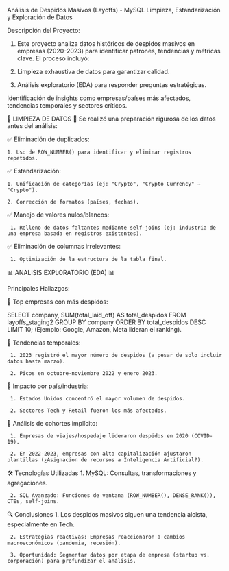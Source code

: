 
Análisis de Despidos Masivos (Layoffs) - MySQL
Limpieza, Estandarización y Exploración de Datos

Descripción del Proyecto:

1. Este proyecto analiza datos históricos de despidos masivos en empresas (2020-2023) para identificar patrones, tendencias y métricas clave. El proceso incluyó:

2. Limpieza exhaustiva de datos para garantizar calidad.

3. Análisis exploratorio (EDA) para responder preguntas estratégicas.


Identificación de insights como empresas/países más afectados, tendencias temporales y sectores críticos.

🔧 LIMPIEZA DE DATOS 🔧
Se realizó una preparación rigurosa de los datos antes del análisis:

✅ Eliminación de duplicados:

    1. Uso de ROW_NUMBER() para identificar y eliminar registros repetidos.

✅ Estandarización:

    1. Unificación de categorías (ej: "Crypto", "Crypto Currency" → "Crypto").

    2. Corrección de formatos (países, fechas).

✅ Manejo de valores nulos/blancos:

     1. Relleno de datos faltantes mediante self-joins (ej: industria de una empresa basada en registros existentes).

✅ Eliminación de columnas irrelevantes:

     1. Optimización de la estructura de la tabla final.




📊 ANALISIS EXPLORATORIO (EDA) 📊 

Principales Hallazgos:

🔹 Top empresas con más despidos:

SELECT company, SUM(total_laid_off) AS total_despidos
FROM layoffs_staging2
GROUP BY company
ORDER BY total_despidos DESC
LIMIT 10;
(Ejemplo: Google, Amazon, Meta lideran el ranking).

🔹 Tendencias temporales:

     1. 2023 registró el mayor número de despidos (a pesar de solo incluir datos hasta marzo).

     2. Picos en octubre-noviembre 2022 y enero 2023.

🔹 Impacto por país/industria:

     1. Estados Unidos concentró el mayor volumen de despidos.

     2. Sectores Tech y Retail fueron los más afectados.

🔹 Análisis de cohortes implícito:

     1. Empresas de viajes/hospedaje lideraron despidos en 2020 (COVID-19).

     2. En 2022-2023, empresas con alta capitalización ajustaron plantillas (¿Asignacion de recursos a Inteligencia Artificial?).


🛠️ Tecnologías Utilizadas
     1. MySQL: Consultas, transformaciones y agregaciones.

     2. SQL Avanzado: Funciones de ventana (ROW_NUMBER(), DENSE_RANK()), CTEs, self-joins.



🔍 Conclusiones
     1. Los despidos masivos siguen una tendencia alcista, especialmente en Tech.

     2. Estrategias reactivas: Empresas reaccionaron a cambios macroeconómicos (pandemia, recesión).

     3. Oportunidad: Segmentar datos por etapa de empresa (startup vs. corporación) para profundizar el análisis.


